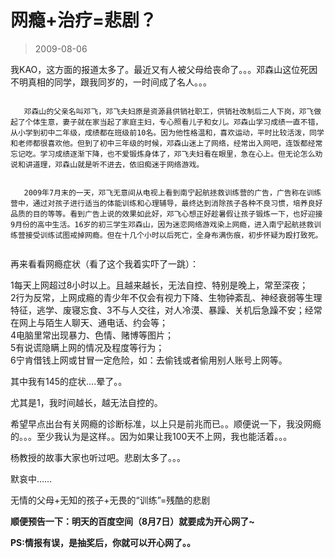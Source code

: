 # 网瘾+治疗=悲剧？ 

> 2009-08-06

<div class="pcs-article-content_ptkaiapt4bxy_baiduscarticle" id="detailArticleContent_ptkaiapt4bxy_baiduscarticle">
 <p>
  我KAO，这方面的报道太多了。最近又有人被父母给丧命了。。。邓森山这位死因不明真相的同学，跟我同岁的，一时间成了名人。。。
 </p>
 <p>
  <code>
   邓森山的父亲名叫邓飞，邓飞夫妇原是资源县供销社职工，供销社改制后二人下岗，邓飞做起了个体生意，妻子就在家当起了家庭主妇，专心照看儿子和女儿。邓森山学习成绩一直不错，从小学到初中二年级，成绩都在班级前10名。因为他性格温和，喜欢运动，平时比较活泼，同学和老师都很喜欢他。但到了初中三年级的时候，邓森山迷上了网络，经常出入网吧，连饭都经常忘记吃。学习成绩逐渐下降，也不爱锻炼身体了，邓飞夫妇看在眼里，急在心上。但无论怎么劝说和讲道理，邓森山就是听不进去，依旧痴迷于网络游戏。
   <br/>
   2009年7月末的一天，邓飞无意间从电视上看到南宁起航拯救训练营的广告，广告称在训练营中，通过对孩子进行适当的体能训练和心理辅导，最终达到消除孩子各种不良习惯，培养良好品质的目的等等。看到广告上说的效果如此好，邓飞心想正好趁暑假让孩子锻炼一下，也好迎接9月份的高中生活。16岁的初三学生邓森山，因为迷恋网络游戏染上网瘾，进入南宁起航拯救训练营接受训练试图戒掉网瘾。但在十几个小时以后死亡，全身布满伤痕，初步怀疑为殴打致死。
  </code>
 </p>
 <p>
  再来看看网瘾症状（看了这个我着实吓了一跳）：
 </p>
 <p>
  1每天上网超过8小时以上。且越来越长，无法自控、特别是晚上，常至深夜；
  <br/>
  2行为反常，上网成瘾的青少年不仅会有视力下降、生物钟紊乱、神经衰弱等生理特征，逃学、废寝忘食、3不与人交往，对人冷漠、暴躁、关机后急躁不安；经常在网上与陌生人聊天、通电话、约会等；
  <br/>
  4电脑里常出现暴力、色情、赌博等图片；
  <br/>
  5有说谎隐瞒上网的情况及程度等行为；
  <br/>
  6宁肯借钱上网或甘冒一定危险，如：去偷钱或者偷用别人账号上网等。
 </p>
 <p>
  其中我有145的症状....晕了。。
 </p>
 <p>
  尤其是1，我时间越长，越无法自控的。
 </p>
 <p>
  希望早点出台有关网瘾的诊断标准，以上只是前兆而已。。顺便说一下，我没网瘾的。。。至少我认为是这样。。因为如果让我100天不上网，我也能活着。。。
 </p>
 <p>
  杨教授的故事大家也听过吧。悲剧太多了。。。
 </p>
 <p>
  默哀中……
 </p>
 <p>
  无情的父母+无知的孩子+无畏的“训练”=残酷的悲剧
 </p>
 <p>
  <strong>
   顺便预告一下：明天的百度空间（8月7日）就要成为开心网了~
  </strong>
 </p>
 <p>
  <strong>
   PS:情报有误，是抽奖后，你就可以开心网了。。
  </strong>
 </p>
</div>


